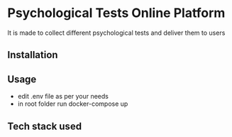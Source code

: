 # Psychological Tests Online Platform

It is made to collect different psychological tests and deliver them to users

## Installation

## Usage

- edit .env file as per your needs
- in root folder run docker-compose up

## Tech stack used